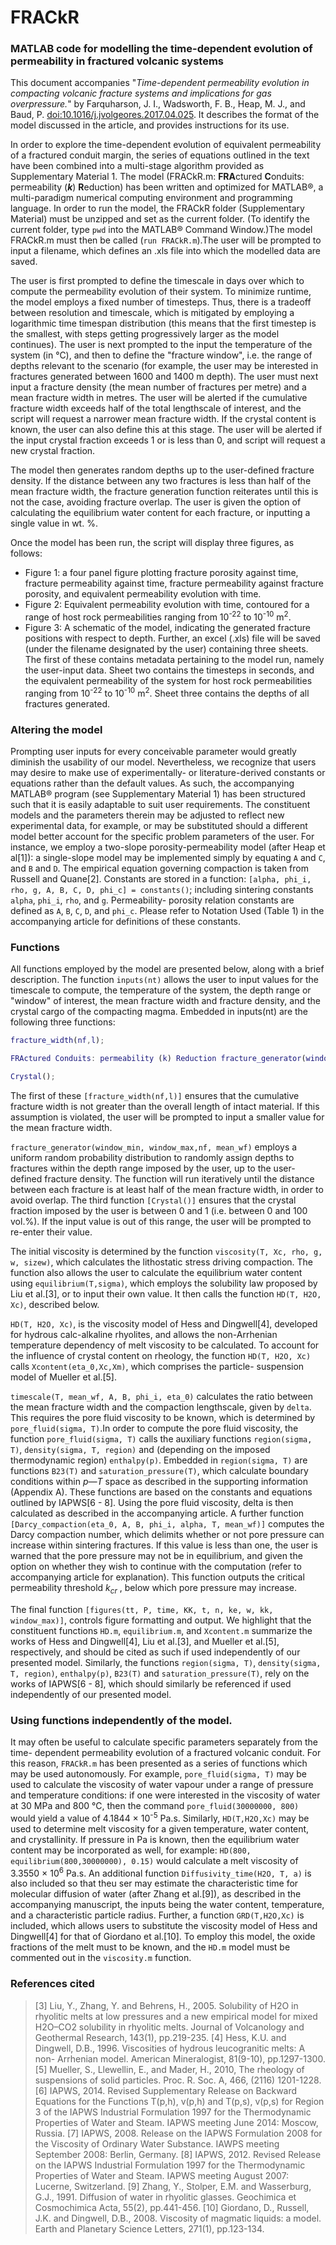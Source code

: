 # FRACkR
### MATLAB code for modelling the time-dependent evolution of permeability in fractured volcanic systems

This document accompanies "*Time-dependent permeability evolution in compacting volcanic fracture systems and implications for gas overpressure.*" by Farquharson, J. I., Wadsworth, F. B., Heap, M. J., and Baud, P. [doi:10.1016/j.jvolgeores.2017.04.025](https://doi.org/10.1016/j.jvolgeores.2017.04.025). It describes the format of the model discussed in the article, and provides instructions for its use.

In order to explore the time-dependent evolution of equivalent permeability of a fractured conduit margin, the series of equations outlined in the text have been combined into a multi-stage algorithm provided as Supplementary Material 1. The model (FRACkR.m: **FRA**ctured **C**onduits: permeability (**_k_**) **R**eduction) has been written and optimized for MATLAB®, a multi-paradigm numerical computing environment and programming language. In order to run the model, the FRACkR folder (Supplementary Material) must be unzipped and set as the current folder. (To identify the current folder, type `pwd` into the MATLAB® Command Window.)The model FRACkR.m must then be called (`run FRACkR.m`).The user will be prompted to input a filename, which defines an .xls file into which the modelled data are saved.

The user is first prompted to define the timescale in days over which to compute the permeability evolution of their system. To minimize runtime, the model employs a fixed number of timesteps. Thus, there is a tradeoff between resolution and timescale, which is mitigated by employing a logarithmic time timespan distribution (this means that the first timestep is the smallest, with steps getting progressively larger as the model continues). The user is next prompted to the input the temperature of the system (in °C), and then to define the "fracture window", i.e. the range of depths relevant to the scenario (for example, the user may be interested in fractures generated between 1600 and 1400 m depth). The user must next input a fracture density (the mean number of fractures per metre) and a mean fracture width in metres. The user will be alerted if the cumulative fracture width exceeds half of the total lengthscale of interest, and the script will request a narrower mean fracture width. If the crystal content is known, the user can also define this at this stage. The user will be alerted if the input crystal fraction exceeds 1 or is less than 0, and script will request a new crystal fraction.

The model then generates random depths up to the user-defined fracture density. If the distance between any two fractures is less than half of the mean fracture width, the fracture generation function reiterates until this is not the case, avoiding fracture overlap. The user is given the option of calculating the equilibrium water content for each fracture, or inputting a single value in wt. %.

Once the model has been run, the script will display three figures, as follows:
- Figure 1: a four panel figure plotting fracture porosity against time, fracture permeability against time, fracture permeability against fracture porosity, and equivalent permeability evolution with time.
- Figure 2: Equivalent permeability evolution with time, contoured for a range of host rock permeabilities ranging from 10<sup>-22</sup> to 10<sup>-10</sup> m<sup>2</sup>.
- Figure 3: A schematic of the model, indicating the generated fracture positions with respect to depth.
Further, an excel (.xls) file will be saved (under the filename designated by the user) containing three sheets. The first of these contains metadata pertaining to the model run, namely the user-input data. Sheet two contains the timesteps in seconds, and the equivalent permeability of the system for host rock permeabilities ranging from 10<sup>-22</sup> to 10<sup>-10</sup> m<sup>2</sup>. Sheet three contains the depths of all fractures generated.

### Altering the model

Prompting user inputs for every conceivable parameter would greatly diminish the usability of our model. Nevertheless, we recognize that users may desire to make use of experimentally- or literature-derived constants or equations rather than the default values. As such, the accompanying MATLAB® program (see Supplementary Material 1) has been structured such that it is easily adaptable to suit user requirements. The constituent models and the parameters therein may be adjusted to reflect new experimental data, for example, or may be substituted should a different model better account for the specific problem parameters of the user. For instance, we employ a two-slope porosity-permeability model (after Heap et al[1]): a single-slope model may be implemented simply by equating `A` and `C`, and `B` and `D`. The empirical equation governing compaction is taken from Russell and Quane[2]. Constants are stored in a function: `[alpha, phi_i, rho, g, A, B, C, D, phi_c] = constants()`;
including sintering constants `alpha`, `phi_i`, `rho`, and `g`. Permeability- porosity relation constants are defined as `A`, `B`, `C`, `D`, and `phi_c`. Please refer to Notation Used (Table 1) in the accompanying article for definitions of these constants.

### Functions

All functions employed by the model are presented below, along with a brief description.
The function `inputs(nt)` allows the user to input values for the timescale to compute, the temperature of the system, the depth range or "window" of interest, the mean fracture width and fracture density, and the crystal cargo of the compacting magma. Embedded in inputs(nt) are the following three functions:
```Matlab
fracture_width(nf,l);
```
```Matlab
FRActured Conduits: permeability (k) Reduction fracture_generator(window_min, window_max,nf, mean_wf);
```
```Matlab
Crystal();
```

The first of these `[fracture_width(nf,l)]` ensures that the cumulative fracture width is not greater than the overall length of intact material. If this assumption is violated, the user will be prompted to input a smaller value for the mean fracture width.

`fracture_generator(window_min, window_max,nf, mean_wf)` employs a uniform random probability distribution to randomly assign depths to fractures within the depth range imposed by the user, up to the user-defined fracture density. The function will run iteratively until the distance between each fracture is at least half of the mean fracture width, in order to avoid overlap.
The third function `[Crystal()]` ensures that the crystal fraction imposed by the user is between 0 and 1 (i.e. between 0 and 100 vol.%). If the input value is out of this range, the user will be prompted to re-enter their value.

The initial viscosity is determined by the function `viscosity(T, Xc, rho, g, w, sizew)`, which calculates the lithostatic stress driving compaction. The function also allows the user to calculate the equilibrium water content using `equilibrium(T,sigma)`, which employs the solubility law proposed by Liu et al.[3], or to input their own value. It then calls the function `HD(T, H2O, Xc)`, described below.

`HD(T, H2O, Xc)`, is the viscosity model of Hess and Dingwell[4], developed for hydrous calc-alkaline rhyolites, and allows the non-Arrhenian temperature dependency of melt viscosity to be calculated. To account for the influence of crystal content on rheology, the function `HD(T, H2O, Xc)` calls `Xcontent(eta_0,Xc,Xm)`, which comprises the particle- suspension model of Mueller et al.[5].

`timescale(T, mean_wf, A, B, phi_i, eta_0)` calculates the ratio between the mean fracture width and the compaction lengthscale, given by `delta`. This requires the pore fluid viscosity to be known, which is determined by `pore_fluid(sigma, T)`.In order to compute the pore fluid viscosity, the function `pore_fluid(sigma, T)` calls the auxiliary functions `region(sigma, T)`, `density(sigma, T, region)` and (depending on the imposed thermodynamic region) `enthalpy(p)`. Embedded in `region(sigma, T)` are functions `B23(T)` and `saturation_pressure(T)`, which calculate boundary conditions within _p—T_ space as described in the supporting information (Appendix A). These functions are based on the constants and equations outlined by IAPWS[6 - 8]. Using the pore fluid viscosity, delta is then calculated as described in the accompanying article. A further function `[Darcy_compaction(eta_0, A, B, phi_i, alpha, T, mean_wf)]` computes the Darcy compaction number, which delimits whether or not pore pressure can increase within sintering fractures. If this value is less than one, the user is warned that the pore pressure may not be in equilibrium, and given the option on whether they wish to continue with the computation (refer to accompanying article for explanation). This function outputs the critical permeability threshold _k<sub>cr</sub>_ , below which pore pressure may increase.

The final function `[figures(tt, P, time, KK, t, n, ke, w, kk, window_max)]`, controls figure formatting and output.
We highlight that the constituent functions `HD.m`, `equilibrium.m`, and `Xcontent.m` summarize the works of Hess and Dingwell[4], Liu et al.[3], and Mueller et al.[5], respectively, and should be cited as such if used independently of our presented model. Similarly, the functions `region(sigma, T)`, `density(sigma, T, region)`, `enthalpy(p)`, `B23(T)` and `saturation_pressure(T)`, rely on the works of IAPWS[6 - 8], which should similarly be referenced if used independently of our presented model.

### Using functions independently of the model.

It may often be useful to calculate specific parameters separately from the time- dependent permeability evolution of a fractured volcanic conduit. For this reason, `FRACkR.m` has been presented as a series of functions which may be used autonomously. For example, `pore_fluid(sigma, T)` may be used to calculate the viscosity of water vapour under a range of pressure and temperature conditions: if one were interested in the viscosity of water at 30 MPa and 800 °C, then the command `pore_fluid(30000000, 800)` would yield a value of 4.1844 × 10<sup>-5</sup> Pa.s. Similarly, `HD(T,H2O,Xc)` may be used to determine melt viscosity for a given temperature, water content, and crystallinity. If pressure in Pa is known, then the equilibrium water content may be incorporated as well, for example: `HD(800, equilibrium(800,30000000), 0.15)` would calculate a melt viscosity of 3.3550 × 10<sup>6</sup> Pa.s. An additional function `Diffusivity_time(H2O, T, a)` is also included so that theu ser may estimate the characteristic time for molecular diffusion of water (after Zhang et al.[9]), as described in the accompanying manuscript, the inputs being the water content, temperature, and a characteristic particle radius. Further, a function `GRD(T,H2O,Xc)` is included, which allows users to substitute the viscosity model of Hess and Dingwell[4] for that of Giordano et al.[10]. To employ this model, the oxide fractions of the melt must to be known, and the `HD.m` model must be commented out in the `viscosity.m` function.

### References cited
>[3] Liu, Y., Zhang, Y. and Behrens, H., 2005. Solubility of H2O in rhyolitic melts at low pressures and a new empirical model for mixed H2O–CO2 solubility in rhyolitic melts. Journal of Volcanology and Geothermal Research, 143(1), pp.219-235.
>[4] Hess, K.U. and Dingwell, D.B., 1996. Viscosities of hydrous leucogranitic melts: A non- Arrhenian model. American Mineralogist, 81(9-10), pp.1297-1300.
>[5] Mueller, S., Llewellin, E., and Mader, H., 2010, The rheology of suspensions of solid particles. Proc. R. Soc. A, 466, (2116) 1201-1228.
>[6] IAPWS, 2014. Revised Supplementary Release on Backward Equations for the Functions T(p,h), v(p,h) and T(p,s), v(p,s) for Region 3 of the IAPWS Industrial Formulation 1997 for the Thermodynamic Properties of Water and Steam. IAPWS meeting June 2014: Moscow, Russia.
>[7] IAPWS, 2008. Release on the IAPWS Formulation 2008 for the Viscosity of Ordinary Water Substance. IAWPS meeting September 2008: Berlin, Germany.
>[8] IAPWS, 2012. Revised Release on the IAPWS Industrial Formulation 1997 for the Thermodynamic Properties of Water and Steam. IAPWS meeting August 2007: Lucerne, Switzerland.
>[9] Zhang, Y., Stolper, E.M. and Wasserburg, G.J., 1991. Diffusion of water in rhyolitic glasses. Geochimica et Cosmochimica Acta, 55(2), pp.441-456.
>[10] Giordano, D., Russell, J.K. and Dingwell, D.B., 2008. Viscosity of magmatic liquids: a model. Earth and Planetary Science Letters, 271(1), pp.123-134.
